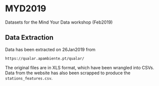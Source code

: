 # MYD2019
Datasets for the Mind Your Data workshop (Feb2019)

## Data Extraction
Data has been extracted on 26Jan2019 from
```
https://qualar.apambiente.pt/qualar/
```

The original files are in XLS format, which have been wrangled into CSVs. Data from the website has also been scrapped to produce the `stations_features.csv`.
